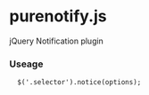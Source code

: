 purenotify.js
=============

jQuery Notification plugin

### Useage
      $('.selector').notice(options);
